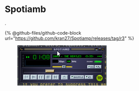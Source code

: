 # Spotiamb

.

{% @github-files/github-code-block url="https://github.com/kran27/Spotiamp/releases/tag/r3" %}

<figure><img src="../../../../../.gitbook/assets/image (764).png" alt=""><figcaption></figcaption></figure>
